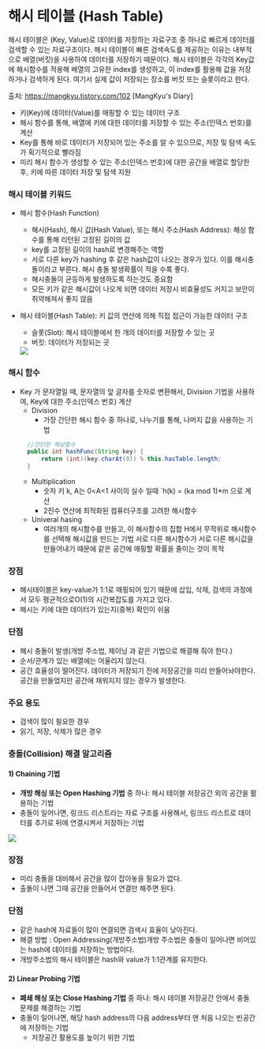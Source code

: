 # 해시 테이블 (Hash Table)
해시 테이블은 (Key, Value)로 데이터를 저장하는 자료구조 중 하나로 빠르게 데이터를 검색할 수 있는 자료구조이다. 해시 테이블이 빠른 검색속도를 제공하는 이유는 내부적으로 배열(버킷)을 사용하여 데이터를 저장하기 때문이다. 해시 테이블은 각각의 Key값에 해시함수를 적용해 배열의 고유한 index를 생성하고, 이 index를 활용해 값을 저장하거나 검색하게 된다. 여기서 실제 값이 저장되는 장소를 버킷 또는 슬롯이라고 한다.

출처: https://mangkyu.tistory.com/102 [MangKyu's Diary]
- 키(Key)에 데이터(Value)를 매핑할 수 있는 데이터 구조
- 해시 함수를 통해, 배열에 키에 대한 데이터를 저장할 수 있는 주소(인덱스 번호)를 계산
- Key를 통해 바로 데이터가 저장되어 있는 주소를 알 수 있으므로, 저장 및 탐색 속도가 획기적으로 빨라짐
- 미리 해시 함수가 생성할 수 있는 주소(인덱스 번호)에 대한 공간을 배열로 할당한 후, 키에 따른 데이터 저장 및 탐색 지원
### 해시 테이블 키워드
* 해시 함수(Hash Function)
    - 해시(Hash), 해시 값(Hash Value), 또는 해시 주소(Hash Address): 해싱 함수를 통해 리턴된 고정된 길이의 값
    - key를 고정된 길이의 hash로 변경해주는 역할
    - 서로 다른 key가 hashing 후 같은 hash값이 나오는 경우가 있다. 이를 해시충돌이라고 부른다. 해시 충돌 발생확률이 적을 수록 좋다.
    - 해시충돌이 균등하게 발생하도록 하는것도 중요함 
    - 모든 키가 같은 해시값이 나오게 되면 데이터 저장시 비효율성도 커지고 보안이 취약해져서 좋지 않음
* 해시 테이블(Hash Table): 키 값의 연산에 의해 직접 접근이 가능한 데이터 구조
    - 슬롯(Slot): 해시 테이블에서 한 개의 데이터를 저장할 수 있는 곳
    - 버킷: 데이터가 저장되는 곳
  
  <img src="https://img1.daumcdn.net/thumb/R1280x0/?scode=mtistory2&fname=https%3A%2F%2Fblog.kakaocdn.net%2Fdn%2FeHiqbk%2FbtqS1WeoGXA%2FfIo6eAPnZtGiY9Glrn8Zek%2Fimg.png" />

### 해시 함수
- Key 가 문자열일 때, 문자열의 앞 글자를 숫자로 변환해서, Division 기법을 사용하여, Key에 대한 주소(인덱스 번호) 계산
  - Division 
    - 가장 간단한 해시 함수 중 하나로, 나누기를 통해, 나머지 값을 사용하는 기법 
  ```java
    //간단한 해싱함수
    public int hashFunc(String key) {
        return (int)(key.charAt(0)) % this.hasTable.length;
    }
  ```
  - Multiplication
    - 숫자 키 k, A는 0<A<1 사이의 실수 일때 `h(k) = (ka mod 1)*m 으로 계산
    - 2진수 연산에 최적화된 컴퓨터구조를 고려한 해시함수
  - Univeral hasing
    - 여러개의 해시함수를 만들고, 이 해사함수의 집합 H에서 무작위로 해시함수를 선택해 해시값을 만드는 기법
      서로 다른 해시함수가 서로 다른 해시값을 만들어내기 때문에 같은 공간에 매핑할 확률을 줄이는 것이 목적
### 장점
  - 해시테이블은 key-value가 1:1로 매핑되어 있기 때문에 삽입, 삭제, 검색의 과정에서 모두 평균적으로O(1)의 시간복잡도를 가지고 있다.
  - 해시는 키에 대한 데이터가 있는지(중복) 확인이 쉬움

### 단점
  - 해시 충돌이 발생(개방 주소법, 체이닝 과 같은 기법으로 해결해 줘야 한다.)
  - 순서/관계가 있는 배열에는 어울리지 않는다. 
  - 공간 효율성이 떨어진다. 데이터가 저장되기 전에 저장공간을 미리 만들어놔야한다. 공간을 만들었지만 공간에 채워지지 않는 경우가 발생한다.

### 주요 용도
  - 검색이 많이 필요한 경우
  - 읽기, 저장, 삭제가 많은 경우

### 충돌(Collision) 해결 알고리즘 

#### 1) Chaining 기법
- **개방 해싱 또는 Open Hashing 기법** 중 하나: 해시 테이블 저장공간 외의 공간을 활용하는 기법
- 충돌이 일어나면, 링크드 리스트라는 자료 구조를 사용해서, 링크드 리스트로 데이터를 추가로 뒤에 연결시켜서 저장하는 기법
<img src="https://img1.daumcdn.net/thumb/R1280x0/?scode=mtistory2&fname=https%3A%2F%2Fblog.kakaocdn.net%2Fdn%2FnMfgg%2FbtqS1WyRuWI%2F32LmJGOvrT9YTndHMvYW50%2Fimg.png" />

### 장점
  - 미리 충돌을 대비해서 공간을 많이 잡아놓을 필요가 없다. 
  - 출돌이 나면 그때 공간을 만들어서 연결만 해주면 된다. 
### 단점
  - 같은 hash에 자료들이 많이 연결되면 검색시 효율이 낮아진다.
  - 해결 방법 : Open Addressing(개방주소법)개방 주소법은 충돌이 일어나면 비어있는 hash에 데이터를 저장하는 방법이다. 
  - 개방주소법의 해시 테이블은 hash와 value가 1:1관계를 유지한다.

#### 2) Linear Probing 기법
- **폐쇄 해싱 또는 Close Hashing 기법** 중 하나: 해시 테이블 저장공간 안에서 충돌 문제를 해결하는 기법
- 충돌이 일어나면, 해당 hash address의 다음 address부터 맨 처음 나오는 빈공간에 저장하는 기법
  - 저장공간 활용도를 높이기 위한 기법
